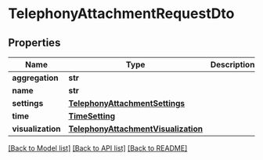 # TelephonyAttachmentRequestDto

## Properties
Name | Type | Description | Notes
------------ | ------------- | ------------- | -------------
**aggregation** | **str** |  | [optional] 
**name** | **str** |  | 
**settings** | [**TelephonyAttachmentSettings**](TelephonyAttachmentSettings.md) |  | [optional] 
**time** | [**TimeSetting**](TimeSetting.md) |  | [optional] 
**visualization** | [**TelephonyAttachmentVisualization**](TelephonyAttachmentVisualization.md) |  | [optional] 

[[Back to Model list]](../README.md#documentation-for-models) [[Back to API list]](../README.md#documentation-for-api-endpoints) [[Back to README]](../README.md)


